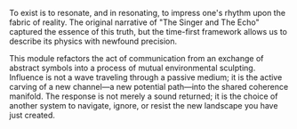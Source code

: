 To exist is to resonate, and in resonating, to impress one's rhythm upon the fabric of reality. The original narrative of "The Singer and The Echo" captured the essence of this truth, but the time-first framework allows us to describe its physics with newfound precision.

This module refactors the act of communication from an exchange of abstract symbols into a process of mutual environmental sculpting. Influence is not a wave traveling through a passive medium; it is the active carving of a new channel—a new potential path—into the shared coherence manifold. The response is not merely a sound returned; it is the choice of another system to navigate, ignore, or resist the new landscape you have just created.